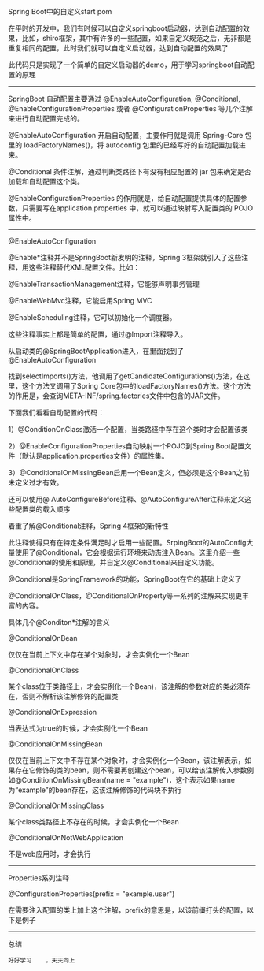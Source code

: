 Spring Boot中的自定义start pom

在平时的开发中，我们有时候可以自定义springboot启动器，达到自动配置的效果，比如，shiro框架，其中有许多的一些配置，如果自定义规范之后，无非都是重复相同的配置，此时我们就可以自定义启动器，达到自动配置的效果了

此代码只是实现了一个简单的自定义启动器的demo，用于学习springboot自动配置的原理

---

SpringBoot 自动配置主要通过 @EnableAutoConfiguration, @Conditional, @EnableConfigurationProperties 或者 @ConfigurationProperties 等几个注解来进行自动配置完成的。

@EnableAutoConfiguration 开启自动配置，主要作用就是调用 Spring-Core 包里的 loadFactoryNames()，将 autoconfig 包里的已经写好的自动配置加载进来。

@Conditional 条件注解，通过判断类路径下有没有相应配置的 jar 包来确定是否加载和自动配置这个类。

@EnableConfigurationProperties 的作用就是，给自动配置提供具体的配置参数，只需要写在application.properties 中，就可以通过映射写入配置类的 POJO 属性中。

---

@EnableAutoConfiguration

@Enable*注释并不是SpringBoot新发明的注释，Spring 3框架就引入了这些注释，用这些注释替代XML配置文件。比如：

@EnableTransactionManagement注释，它能够声明事务管理

@EnableWebMvc注释，它能启用Spring MVC

@EnableScheduling注释，它可以初始化一个调度器。

这些注释事实上都是简单的配置，通过@Import注释导入。

从启动类的@SpringBootApplication进入，在里面找到了@EnableAutoConfiguration









找到selectImports()方法，他调用了getCandidateConfigurations()方法，在这里，这个方法又调用了Spring Core包中的loadFactoryNames()方法。这个方法的作用是，会查询META-INF/spring.factories文件中包含的JAR文件。	









下面我们看看自动配置的代码：



1）@ConditionOnClass激活一个配置，当类路径中存在这个类时才会配置该类

2）@EnableConfigurationProperties自动映射一个POJO到Spring Boot配置文件（默认是application.properties文件）的属性集。

3）@ConditionalOnMissingBean启用一个Bean定义，但必须是这个Bean之前未定义过才有效。

还可以使用@ AutoConfigureBefore注释、@AutoConfigureAfter注释来定义这些配置类的载入顺序

着重了解@Conditional注释，Spring 4框架的新特性

此注释使得只有在特定条件满足时才启用一些配置。SrpingBoot的AutoConfig大量使用了@Conditional，它会根据运行环境来动态注入Bean。这里介绍一些@Conditional的使用和原理，并自定义@Conditional来自定义功能。

@Conditional是SpringFramework的功能，SpringBoot在它的基础上定义了

@ConditionalOnClass，@ConditionalOnProperty等一系列的注解来实现更丰富的内容。

具体几个@Conditon*注解的含义

@ConditionalOnBean

仅仅在当前上下文中存在某个对象时，才会实例化一个Bean

@ConditionalOnClass

某个class位于类路径上，才会实例化一个Bean)，该注解的参数对应的类必须存在，否则不解析该注解修饰的配置类

@ConditionalOnExpression

当表达式为true的时候，才会实例化一个Bean

@ConditionalOnMissingBean

仅仅在当前上下文中不存在某个对象时，才会实例化一个Bean，该注解表示，如果存在它修饰的类的bean，则不需要再创建这个bean，可以给该注解传入参数例如@ConditionOnMissingBean(name = "example")，这个表示如果name为“example”的bean存在，这该注解修饰的代码块不执行

@ConditionalOnMissingClass

某个class类路径上不存在的时候，才会实例化一个Bean

@ConditionalOnNotWebApplication

不是web应用时，才会执行

---

Properties系列注释

@ConfigurationProperties(prefix = "example.user")

在需要注入配置的类上加上这个注解，prefix的意思是，以该前缀打头的配置，以下是例子


---

总结

	好好学习	，天天向上